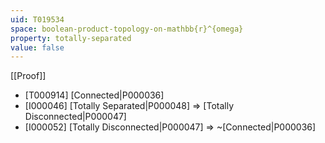 ```yaml
---
uid: T019534
space: boolean-product-topology-on-mathbb{r}^{omega}
property: totally-separated
value: false
---
```

[[Proof]]

* [T000914] [Connected|P000036]
* [I000046] [Totally Separated|P000048] => [Totally Disconnected|P000047]
* [I000052] [Totally Disconnected|P000047] => ~[Connected|P000036]

